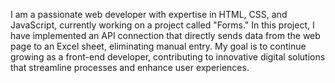 I am a passionate web developer with expertise in HTML, CSS, and JavaScript, currently working on a project called "Forms." In this project, I have implemented an API connection that directly sends data from the web page to an Excel sheet, eliminating manual entry. My goal is to continue growing as a front-end developer, contributing to innovative digital solutions that streamline processes and enhance user experiences.







